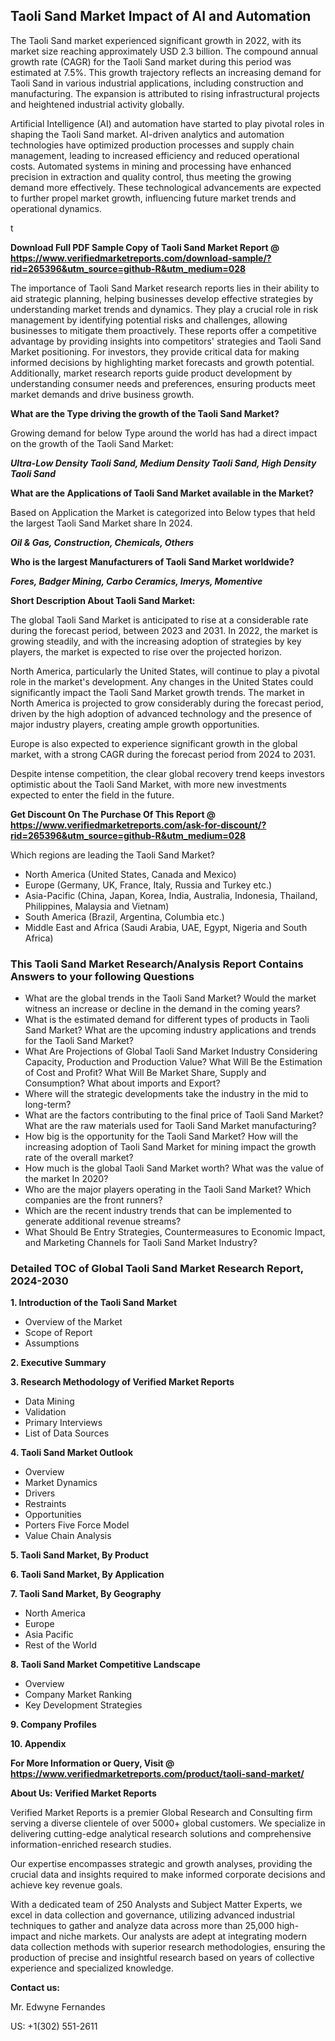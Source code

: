 <h2>Taoli Sand Market Impact of AI and Automation</h2><p>The Taoli Sand market experienced significant growth in 2022, with its market size reaching approximately USD 2.3 billion. The compound annual growth rate (CAGR) for the Taoli Sand market during this period was estimated at 7.5%. This growth trajectory reflects an increasing demand for Taoli Sand in various industrial applications, including construction and manufacturing. The expansion is attributed to rising infrastructural projects and heightened industrial activity globally.</p><p>Artificial Intelligence (AI) and automation have started to play pivotal roles in shaping the Taoli Sand market. AI-driven analytics and automation technologies have optimized production processes and supply chain management, leading to increased efficiency and reduced operational costs. Automated systems in mining and processing have enhanced precision in extraction and quality control, thus meeting the growing demand more effectively. These technological advancements are expected to further propel market growth, influencing future market trends and operational dynamics.</p>t</p><p id="" class=""><strong>Download Full PDF Sample Copy of Taoli Sand Market Report @ <a href="https://www.verifiedmarketreports.com/download-sample/?rid=265396&utm_source=github-R&utm_medium=028" target="_blank">https://www.verifiedmarketreports.com/download-sample/?rid=265396&utm_source=github-R&utm_medium=028</a></strong></p><p>The importance of&nbsp;Taoli Sand Market research reports lies in their ability to aid strategic planning, helping businesses develop effective strategies by understanding market trends and dynamics. They play a crucial role in risk management by identifying potential risks and challenges, allowing businesses to mitigate them proactively. These reports offer a competitive advantage by providing insights into competitors' strategies and Taoli Sand Market positioning. For investors, they provide critical data for making informed decisions by highlighting market forecasts and growth potential. Additionally, market research reports guide product development by understanding consumer needs and preferences, ensuring products meet market demands and drive business growth.</p><p><strong>What are the&nbsp;Type driving the growth of the Taoli Sand Market?</strong></p><p id="" class="">Growing demand for below Type around the world has had a direct impact on the growth of the Taoli Sand Market:</p><em><strong>Ultra-Low Density Taoli Sand, Medium Density Taoli Sand, High Density Taoli Sand</strong></em></p><strong>What are the&nbsp;Applications&nbsp;of Taoli Sand Market available in the Market?</strong></p><p id="" class="">Based on Application the Market is categorized into Below types that held the largest Taoli Sand Market share In 2024.</p><em><strong>Oil & Gas, Construction, Chemicals, Others</strong></em></p><strong>Who is the largest Manufacturers of Taoli Sand Market worldwide?</strong></p><p><em><strong>Fores, Badger Mining, Carbo Ceramics, Imerys, Momentive</strong></em></p><p id="" class=""><strong>Short Description About Taoli Sand Market:</strong></p><p>The global Taoli Sand Market is anticipated to rise at a considerable rate during the forecast period, between 2023 and 2031. In 2022, the market is growing steadily, and with the increasing adoption of strategies by key players, the market is expected to rise over the projected horizon.</p><p>North America, particularly the United States, will continue to play a pivotal role in the market's development. Any changes in the United States could significantly impact the Taoli Sand Market growth trends. The market in North America is projected to grow considerably during the forecast period, driven by the high adoption of advanced technology and the presence of major industry players, creating ample growth opportunities.</p><p>Europe is also expected to experience significant growth in the global market, with a strong CAGR during the forecast period from 2024 to 2031.</p><p>Despite intense competition, the clear global recovery trend keeps investors optimistic about the Taoli Sand Market, with more new investments expected to enter the field in the future.</p><p id="" class=""><strong>Get Discount On The Purchase Of This Report @ <a href="https://www.verifiedmarketreports.com/ask-for-discount/?rid=265396&utm_source=github-R&utm_medium=028" target="_blank">https://www.verifiedmarketreports.com/ask-for-discount/?rid=265396&utm_source=github-R&utm_medium=028</a></strong></p>Which regions are leading the Taoli Sand Market?</p><ul><li>North America (United States, Canada and Mexico)</li><li>Europe (Germany, UK, France, Italy, Russia and Turkey etc.)</li><li>Asia-Pacific (China, Japan, Korea, India, Australia, Indonesia, Thailand, Philippines, Malaysia and Vietnam)</li><li>South America (Brazil, Argentina, Columbia etc.)</li><li>Middle East and Africa (Saudi Arabia, UAE, Egypt, Nigeria and South Africa)</li></ul><h3 id="" class="">This Taoli Sand Market Research/Analysis Report Contains Answers to your following Questions</h3><ul><li>What are the global trends in the Taoli Sand Market? Would the market witness an increase or decline in the demand in the coming years?</li><li>What is the estimated demand for different types of products in Taoli Sand Market? What are the upcoming industry applications and trends for the Taoli Sand Market?</li><li>What Are Projections of Global Taoli Sand Market Industry Considering Capacity, Production and Production Value? What Will Be the Estimation of Cost and Profit? What Will Be Market Share, Supply and Consumption? What about imports and Export?</li><li>Where will the strategic developments take the industry in the mid to long-term?</li><li>What are the factors contributing to the final price of Taoli Sand Market? What are the raw materials used for Taoli Sand Market manufacturing?</li><li>How big is the opportunity for the Taoli Sand Market? How will the increasing adoption of Taoli Sand Market for mining impact the growth rate of the overall market?</li><li>How much is the global Taoli Sand Market worth? What was the value of the market In 2020?</li><li>Who are the major players operating in the Taoli Sand Market? Which companies are the front runners?</li><li>Which are the recent industry trends that can be implemented to generate additional revenue streams?</li><li>What Should Be Entry Strategies, Countermeasures to Economic Impact, and Marketing Channels for Taoli Sand Market Industry?</li></ul><h3 id="" class="">Detailed TOC of Global Taoli Sand Market Research Report, 2024-2030</h3><p id="" class=""><strong>1. Introduction of the Taoli Sand Market</strong></p><ul><li>Overview of the Market</li><li>Scope of Report</li><li>Assumptions</li></ul><p id="" class=""><strong>2. Executive Summary</strong></p><p id="" class=""><strong>3. Research Methodology of Verified Market Reports</strong></p><ul><li>Data Mining</li><li>Validation</li><li>Primary Interviews</li><li>List of Data Sources</li></ul><p id="" class=""><strong>4. Taoli Sand Market Outlook</strong></p><ul><li>Overview</li><li>Market Dynamics</li><li>Drivers</li><li>Restraints</li><li>Opportunities</li><li>Porters Five Force Model</li><li>Value Chain Analysis</li></ul><p id="" class=""><strong>5. Taoli Sand Market, By Product</strong></p><p id="" class=""><strong>6. Taoli Sand Market, By Application</strong></p><p id="" class=""><strong>7. Taoli Sand Market, By Geography</strong></p><ul><li>North America</li><li>Europe</li><li>Asia Pacific</li><li>Rest of the World</li></ul><p id="" class=""><strong>8. Taoli Sand Market Competitive Landscape</strong></p><ul><li>Overview</li><li>Company Market Ranking</li><li>Key Development Strategies</li></ul><p id="" class=""><strong>9. Company Profiles</strong></p><p id="" class=""><strong>10. Appendix</strong></p><p id="" class=""><strong>For More Information or Query, Visit @ <a href="https://www.verifiedmarketreports.com/product/taoli-sand-market/" target="_blank">https://www.verifiedmarketreports.com/product/taoli-sand-market/</a></strong></p><p id="" class=""><strong>About Us: Verified Market Reports</strong></p><p id="" class="">Verified Market Reports is a premier Global Research and Consulting firm serving a diverse clientele of over 5000+ global customers. We specialize in delivering cutting-edge analytical research solutions and comprehensive information-enriched research studies.</p><p id="" class="">Our expertise encompasses strategic and growth analyses, providing the crucial data and insights required to make informed corporate decisions and achieve key revenue goals.</p><p id="" class="">With a dedicated team of 250 Analysts and Subject Matter Experts, we excel in data collection and governance, utilizing advanced industrial techniques to gather and analyze data across more than 25,000 high-impact and niche markets. Our analysts are adept at integrating modern data collection methods with superior research methodologies, ensuring the production of precise and insightful research based on years of collective experience and specialized knowledge.</p><p id="" class=""><strong>Contact us:</strong></p><p id="" class="">Mr. Edwyne Fernandes</p><p id="" class="">US: +1(302) 551-2611</p>